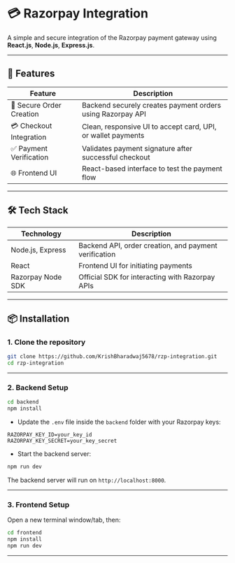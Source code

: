 # 💳 Razorpay Integration

A simple and secure integration of the Razorpay payment gateway using **React.js**, **Node.js**, **Express.js**. 

---

## 🚀 Features

| Feature                           | Description                                              |
|-----------------------------------|----------------------------------------------------------|
| 🔐 Secure Order Creation          | Backend securely creates payment orders using Razorpay API |
| 💳 Checkout Integration           | Clean, responsive UI to accept card, UPI, or wallet payments |
| ✅ Payment Verification           | Validates payment signature after successful checkout     |
| 🌐 Frontend UI                    | React-based interface to test the payment flow           |

---

## 🛠️ Tech Stack

| Technology            | Description                                           |
|----------------------|-----------------------------------------------------   |
| Node.js, Express      | Backend API, order creation, and payment verification |
| React                 | Frontend UI for initiating payments                   |
| Razorpay Node SDK     | Official SDK for interacting with Razorpay APIs       |

---

## 📦 Installation

### 1. Clone the repository
```bash
git clone https://github.com/KrishBharadwaj5678/rzp-integration.git
cd rzp-integration
````

---

### 2. Backend Setup

```bash
cd backend
npm install
```

* Update the `.env` file inside the `backend` folder with your Razorpay keys:

```env
RAZORPAY_KEY_ID=your_key_id
RAZORPAY_KEY_SECRET=your_key_secret
```

* Start the backend server:

```bash
npm run dev
```

The backend server will run on `http://localhost:8000`.

---

### 3. Frontend Setup

Open a new terminal window/tab, then:

```bash
cd frontend
npm install
npm run dev
```

---
